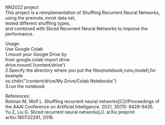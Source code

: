 NN2022 project  
This project is a reimplementation of Shuffling Recurrent Neural Networks,  
using the premute_mnist data set,  
tested different shuffling types,  
and combined with Sliced Recurrent Neural Networks to improve the performance.  

Usage:  
Use Google Colab  
1.mount your Google Drive by  
	from google.colab import drive  
	drive.mount('/content/drive')  
2.Specify the directory where you put the files(notebook,runs,model),for example  
	os.chdir("/content/drive/My Drive/Colab Notebooks")   
3.run the notebook  
  
References:  
Rotman M, Wolf L. Shuffling recurrent neural networks[C]//Proceedings of the AAAI Conference on Artificial Intelligence. 2021, 35(11): 9428-9435.  
Yu Z, Liu G. Sliced recurrent neural networks[J]. arXiv preprint arXiv:1807.02291, 2018.  
